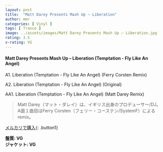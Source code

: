 ```yaml
---
layout: post
title:  "Matt Darey Presents Mash Up – Liberation"
author: mmr
categories: [ Vinyl ]
tags: [ Trance ]
image: ../assets/images/Matt Darey Presents Mash Up – Liberation.jpg
rating: 3.5
v-rating: VG
---
```


#### Matt Darey Presents Mash Up – Liberation (Temptation - Fly Like An Angel)

A1. Liberation (Temptation - Fly Like An Angel) (Ferry Corsten Remix)

A2. Liberation (Temptation - Fly Like An Angel) (Original)

AA1. Liberation (Temptation - Fly Like An Angel) (Matt Darey Remix)

> Matt Darey（マット・ダレイ）は、イギリス出身のプロデューサー/DJ。
A面１曲目はFerry Corsten（フェリー・コーステン/SystemF）によるremix。

[メルカリで購入](https://jp.mercari.com/item/m44404211666){: .button1}

<div class="mt-4 mb-4 d-flex align-items-center">
<strong class="mr-1">盤質: VG</strong>
</div>
<div class="mt-4 mb-4 d-flex align-items-center">
<strong class="mr-1">ジャケット: VG</strong>
</div>
